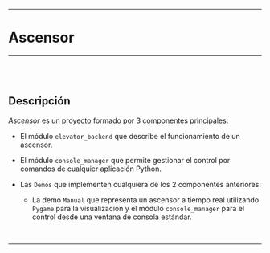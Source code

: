 
<!-- ===== REFERENCIAS ================================================== -->

<!-- ##### -->

<!-- ===== TITULO ================================================== -->

---
# **Ascensor**
---

<br>

<!-- ===== IMAGEN CABECERA ================================================== -->

<!-- ##### -->

<!-- ===== DESCRIPCIÓN ================================================== -->

<br>

## **Descripción**

_Ascensor_ es un proyecto formado por 3 componentes principales:

- El módulo `elevator_backend` que describe el funcionamiento de un ascensor.

- El módulo `console_manager` que permite gestionar el control por comandos de cualquier aplicación Python.

- Las `Demos` que implementen cualquiera de los 2 componentes anteriores:

    - La demo `Manual` que representa un ascensor a tiempo real utilizando `Pygame` para la visualización y el módulo `console_manager` para el control desde una ventana de consola estándar.

<br>

---

<!-- ===== ===== ================================================== -->